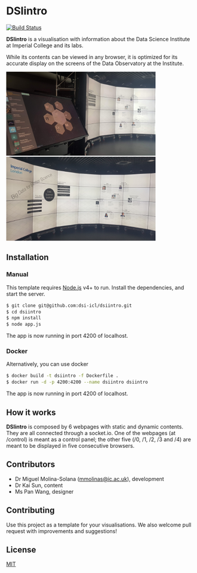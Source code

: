 # DSIintro

[![Build Status](https://travis-ci.com/dsi-icl/gdo-dsivisrepo.svg?token=YUxqhPG5YE8VqxbwGkhL&branch=master)](https://travis-ci.com/dsi-icl/gdo-dsivisrepo)

**DSIintro** is a visualisation with information about the Data Science Institute at Imperial College and its labs. 

While its contents can be viewed in any browser, it is optimized for its accurate display on the screens of the Data Observatory at the Institute. 

<p float="left">
<img src="https://github.com/dsi-icl/gdo-dsiintro/raw/master/static/img/snapshot1.jpg" alt="DSIintro at Imperial's Data Observatory" width="400px"/>
<img src="https://github.com/dsi-icl/gdo-dsiintro/raw/master/static/img/snapshot2.jpg" alt="DSIintro at Imperial's Data Observatory" width="400px"/>
</p>


## Installation

### Manual
This template requires [Node.js](https://nodejs.org/) v4+ to run.
Install the dependencies, and start the server.

```sh
$ git clone git@github.com:dsi-icl/dsiintro.git
$ cd dsiintro
$ npm install
$ node app.js
```

The app is now running in port 4200 of localhost.

### Docker
Alternatively, you can use docker
```sh
$ docker build -t dsiintro -f Dockerfile .
$ docker run -d -p 4200:4200 --name dsiintro dsiintro
```

The app is now running in port 4200 of localhost.

## How it works
**DSIintro** is composed by 6 webpages with static and dynamic contents. They are all connected through a socket.io. One of the webpages (at /control) is meant as a control panel; the other five (/0, /1, /2, /3 and /4) are meant to be displayed in five consecutive browsers.


## Contributors
* Dr Miguel Molina-Solana (mmolinas@ic.ac.uk), development
* Dr Kai Sun, content
* Ms Pan Wang, designer


## Contributing
Use this project as a template for your visualisations.
We also welcome pull request with improvements and suggestions!



## License
[MIT](https://github.com/miguems/dsiintro/blob/master/LICENSE.md)
